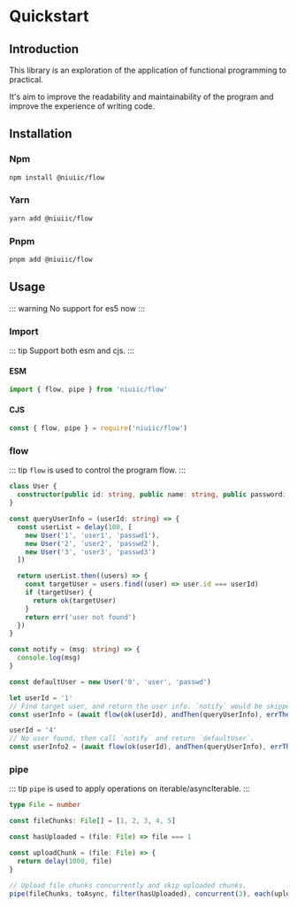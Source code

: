 # Quickstart

## Introduction

This library is an exploration of the application of functional programming to practical.

It's aim to improve the readability and maintainability of the program and improve the experience of writing code.

## Installation

### Npm

```sh
npm install @niuiic/flow
```

### Yarn

```sh
yarn add @niuiic/flow
```

### Pnpm

```sh
pnpm add @niuiic/flow
```

## Usage

::: warning
No support for es5 now
:::

### Import

::: tip
Support both esm and cjs.
:::

#### ESM

```typescript
import { flow, pipe } from 'niuiic/flow'
```

#### CJS

```typescript
const { flow, pipe } = require('niuiic/flow')
```

### flow

::: tip
`flow` is used to control the program flow.
:::

```typescript
class User {
  constructor(public id: string, public name: string, public password: string) {}
}

const queryUserInfo = (userId: string) => {
  const userList = delay(100, [
    new User('1', 'user1', 'passwd1'),
    new User('2', 'user2', 'passwd2'),
    new User('3', 'user3', 'passwd3')
  ])

  return userList.then((users) => {
    const targetUser = users.find((user) => user.id === userId)
    if (targetUser) {
      return ok(targetUser)
    }
    return err('user not found')
  })
}

const notify = (msg: string) => {
  console.log(msg)
}

const defaultUser = new User('0', 'user', 'passwd')

let userId = '1'
// Find target user, and return the user info. `notify` would be skipped.
const userInfo = (await flow(ok(userId), andThen(queryUserInfo), errThen(notify))).unwrap()

userId = '4'
// No user found, then call `notify` and return `defaultUser`.
const userInfo2 = (await flow(ok(userId), andThen(queryUserInfo), errThen(notify))).unwrapOr(defaultUser)
```

### pipe

::: tip
`pipe` is used to apply operations on iterable/asyncIterable.
:::

```typescript
type File = number

const fileChunks: File[] = [1, 2, 3, 4, 5]

const hasUploaded = (file: File) => file === 1

const uploadChunk = (file: File) => {
  return delay(1000, file)
}

// Upload file chunks concurrently and skip uploaded chunks.
pipe(fileChunks, toAsync, filter(hasUploaded), concurrent(3), each(uploadChunk))
```
